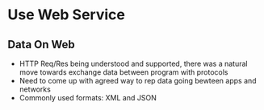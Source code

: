 # Use Web Service

## Data On Web
* HTTP Req/Res being understood and supported, there was a natural move towards exchange data between program with protocols
* Need to come up with agreed way to rep data going bewteen apps and networks
* Commonly used formats: XML and JSON


